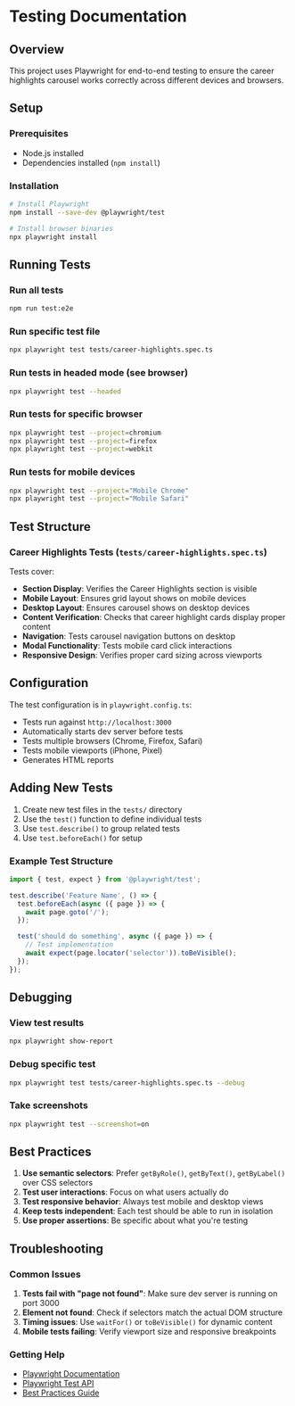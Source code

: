 # Testing Documentation

## Overview

This project uses Playwright for end-to-end testing to ensure the career highlights carousel works correctly across different devices and browsers.

## Setup

### Prerequisites

- Node.js installed
- Dependencies installed (`npm install`)

### Installation

```bash
# Install Playwright
npm install --save-dev @playwright/test

# Install browser binaries
npx playwright install
```

## Running Tests

### Run all tests

```bash
npm run test:e2e
```

### Run specific test file

```bash
npx playwright test tests/career-highlights.spec.ts
```

### Run tests in headed mode (see browser)

```bash
npx playwright test --headed
```

### Run tests for specific browser

```bash
npx playwright test --project=chromium
npx playwright test --project=firefox
npx playwright test --project=webkit
```

### Run tests for mobile devices

```bash
npx playwright test --project="Mobile Chrome"
npx playwright test --project="Mobile Safari"
```

## Test Structure

### Career Highlights Tests (`tests/career-highlights.spec.ts`)

Tests cover:

- **Section Display**: Verifies the Career Highlights section is visible
- **Mobile Layout**: Ensures grid layout shows on mobile devices
- **Desktop Layout**: Ensures carousel shows on desktop devices
- **Content Verification**: Checks that career highlight cards display proper content
- **Navigation**: Tests carousel navigation buttons on desktop
- **Modal Functionality**: Tests mobile card click interactions
- **Responsive Design**: Verifies proper card sizing across viewports

## Configuration

The test configuration is in `playwright.config.ts`:

- Tests run against `http://localhost:3000`
- Automatically starts dev server before tests
- Tests multiple browsers (Chrome, Firefox, Safari)
- Tests mobile viewports (iPhone, Pixel)
- Generates HTML reports

## Adding New Tests

1. Create new test files in the `tests/` directory
2. Use the `test()` function to define individual tests
3. Use `test.describe()` to group related tests
4. Use `test.beforeEach()` for setup

### Example Test Structure

```typescript
import { test, expect } from '@playwright/test';

test.describe('Feature Name', () => {
  test.beforeEach(async ({ page }) => {
    await page.goto('/');
  });

  test('should do something', async ({ page }) => {
    // Test implementation
    await expect(page.locator('selector')).toBeVisible();
  });
});
```

## Debugging

### View test results

```bash
npx playwright show-report
```

### Debug specific test

```bash
npx playwright test tests/career-highlights.spec.ts --debug
```

### Take screenshots

```bash
npx playwright test --screenshot=on
```

## Best Practices

1. **Use semantic selectors**: Prefer `getByRole()`, `getByText()`, `getByLabel()` over CSS selectors
2. **Test user interactions**: Focus on what users actually do
3. **Test responsive behavior**: Always test mobile and desktop views
4. **Keep tests independent**: Each test should be able to run in isolation
5. **Use proper assertions**: Be specific about what you're testing

## Troubleshooting

### Common Issues

1. **Tests fail with "page not found"**: Make sure dev server is running on port 3000
2. **Element not found**: Check if selectors match the actual DOM structure
3. **Timing issues**: Use `waitFor()` or `toBeVisible()` for dynamic content
4. **Mobile tests failing**: Verify viewport size and responsive breakpoints

### Getting Help

- [Playwright Documentation](https://playwright.dev/docs/intro)
- [Playwright Test API](https://playwright.dev/docs/api/class-test)
- [Best Practices Guide](https://playwright.dev/docs/best-practices)
